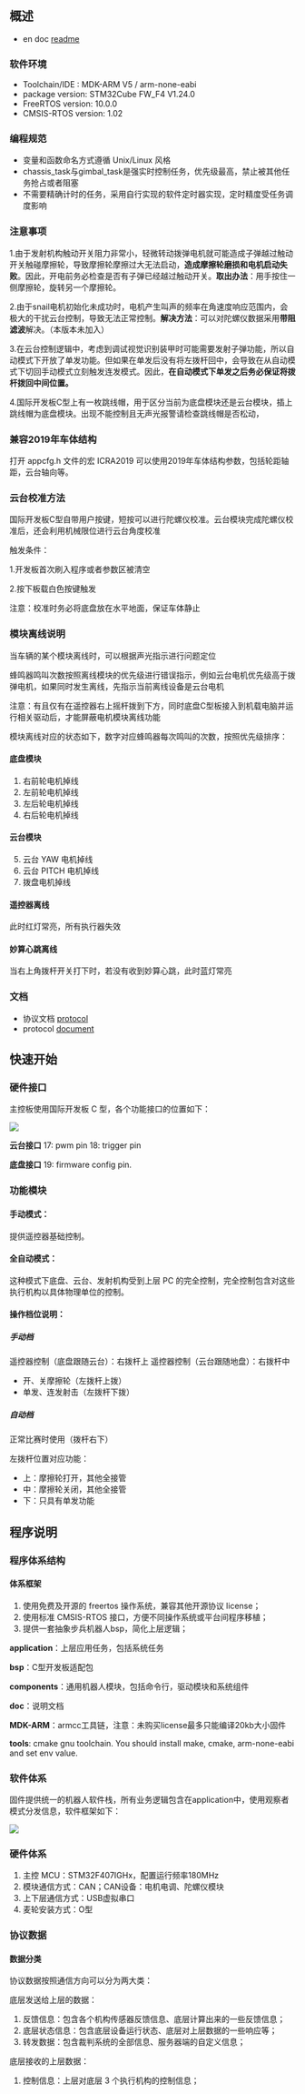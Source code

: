 
## 概述

- en doc   [readme](doc/en/readme.md)

### 软件环境

 - Toolchain/IDE : MDK-ARM V5 / arm-none-eabi
 - package version: STM32Cube FW_F4 V1.24.0
 - FreeRTOS version: 10.0.0
 - CMSIS-RTOS version: 1.02

### 编程规范

- 变量和函数命名方式遵循 Unix/Linux 风格
- chassis\_task与gimbal\_task是强实时控制任务，优先级最高，禁止被其他任务抢占或者阻塞
- 不需要精确计时的任务，采用自行实现的软件定时器实现，定时精度受任务调度影响

### 注意事项

1.由于发射机构触动开关阻力非常小，轻微转动拨弹电机就可能造成子弹越过触动开关触碰摩擦轮，导致摩擦轮摩擦过大无法启动，**造成摩擦轮磨损和电机启动失败**。因此，开电前务必检查是否有子弹已经越过触动开关。**取出办法**：用手按住一侧摩擦轮，旋转另一个摩擦轮。

2.由于snail电机初始化未成功时，电机产生叫声的频率在角速度响应范围内，会极大的干扰云台控制，导致无法正常控制。**解决方法**：可以对陀螺仪数据采用**带阻滤波**解决。（本版本未加入）

3.在云台控制逻辑中，考虑到调试视觉识别装甲时可能需要发射子弹功能，所以自动模式下开放了单发功能。但如果在单发后没有将左拨杆回中，会导致在从自动模式下切回手动模式立刻触发连发模式。因此，**在自动模式下单发之后务必保证将拨杆拨回中间位置。**

4.国际开发板C型上有一枚跳线帽，用于区分当前为底盘模块还是云台模块，插上跳线帽为底盘模块。出现不能控制且无声光报警请检查跳线帽是否松动，

### 兼容2019年车体结构
打开 appcfg.h 文件的宏 ICRA2019 可以使用2019年车体结构参数，包括轮距轴距，云台轴向等。

### 云台校准方法

国际开发板C型自带用户按键，短按可以进行陀螺仪校准。云台模块完成陀螺仪校准后，还会利用机械限位进行云台角度校准

触发条件：

1.开发板首次刷入程序或者参数区被清空

2.按下板载白色按键触发

注意：校准时务必将底盘放在水平地面，保证车体静止

### 模块离线说明

当车辆的某个模块离线时，可以根据声光指示进行问题定位

蜂鸣器鸣叫次数按照离线模块的优先级进行错误指示，例如云台电机优先级高于拨弹电机，如果同时发生离线，先指示当前离线设备是云台电机

注意：有且仅有在遥控器右上摇杆拨到下方，同时底盘C型板接入到机载电脑并运行相关驱动后，才能屏蔽电机模块离线功能

模块离线对应的状态如下，数字对应蜂鸣器每次鸣叫的次数，按照优先级排序：

#### 底盘模块

1. 右前轮电机掉线
2. 左前轮电机掉线
3. 左后轮电机掉线
4. 右后轮电机掉线

#### 云台模块

5. 云台 YAW 电机掉线
6. 云台 PITCH 电机掉线
7. 拨盘电机掉线

#### 遥控器离线

此时红灯常亮，所有执行器失效

#### 妙算心跳离线

当右上角拨杆开关打下时，若没有收到妙算心跳，此时蓝灯常亮

### 文档

- 协议文档  [protocol](doc/ch/protocol.md)
- protocol [document](doc/en/protocol.md)

## 快速开始

### 硬件接口

主控板使用国际开发板 C 型，各个功能接口的位置如下：

![](doc/image/hardware.png)

**云台接口**
17: pwm pin
18: trigger pin

**底盘接口**
19: firmware config pin.

### 功能模块

#### 手动模式：

提供遥控器基础控制。

#### 全自动模式：

这种模式下底盘、云台、发射机构受到上层 PC 的完全控制，完全控制包含对这些执行机构以具体物理单位的控制。

#### 操作档位说明：

##### 手动档

遥控器控制（底盘跟随云台）：右拨杆上
遥控器控制（云台跟随地盘）：右拨杆中

- 开、关摩擦轮（左拨杆上拨）
- 单发、连发射击（左拨杆下拨）

##### 自动档

正常比赛时使用（拨杆右下）

左拨杆位置对应功能：

- 上：摩擦轮打开，其他全接管
- 中：摩擦轮关闭，其他全接管
- 下：只具有单发功能

## 程序说明

### 程序体系结构

#### 体系框架

1. 使用免费及开源的 freertos 操作系统，兼容其他开源协议 license；
2. 使用标准 CMSIS-RTOS 接口，方便不同操作系统或平台间程序移植；
3. 提供一套抽象步兵机器人bsp，简化上层逻辑；

**application**：上层应用任务，包括系统任务

**bsp**：C型开发板适配包

**components**：通用机器人模块，包括命令行，驱动模块和系统组件

**doc**：说明文档

**MDK-ARM**：armcc工具链，注意：未购买license最多只能编译20kb大小固件

**tools**: cmake gnu toolchain. You should install make, cmake, arm-none-eabi and set env value.

### 软件体系

固件提供统一的机器人软件栈，所有业务逻辑包含在application中，使用观察者模式分发信息，软件框架如下：

![](doc/image/software.png)

### 硬件体系

1. 主控 MCU：STM32F407IGHx，配置运行频率180MHz
2. 模块通信方式：CAN；CAN设备：电机电调、陀螺仪模块
3. 上下层通信方式：USB虚拟串口
4. 麦轮安装方式：O型

### 协议数据

#### 数据分类

协议数据按照通信方向可以分为两大类：

底层发送给上层的数据：

1. 反馈信息：包含各个机构传感器反馈信息、底层计算出来的一些反馈信息；
2. 底层状态信息：包含底层设备运行状态、底层对上层数据的一些响应等；
3. 转发数据：包含裁判系统的全部信息、服务器端的自定义信息；

底层接收的上层数据：

1. 控制信息：上层对底层 3 个执行机构的控制信息；

